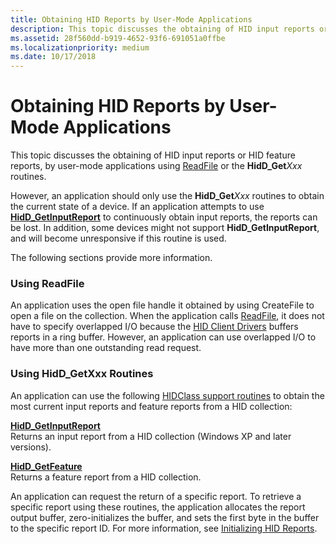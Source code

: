 ```yaml
---
title: Obtaining HID Reports by User-Mode Applications
description: This topic discusses the obtaining of HID input reports or HID feature reports, by user-mode applications using ReadFile or the HidD_GetXxx routines.
ms.assetid: 28f560dd-b919-4652-93f6-691051a0ffbe
ms.localizationpriority: medium
ms.date: 10/17/2018
---
```


# Obtaining HID Reports by User-Mode Applications


This topic discusses the obtaining of HID input reports or HID feature reports, by user-mode applications using [ReadFile](https://docs.microsoft.com/windows/desktop/api/fileapi/nf-fileapi-readfile) or the **HidD\_Get**_Xxx_ routines.

However, an application should only use the **HidD\_Get**_Xxx_ routines to obtain the current state of a device. If an application attempts to use [**HidD\_GetInputReport**](https://docs.microsoft.com/windows-hardware/drivers/ddi/hidsdi/nf-hidsdi-hidd_getinputreport) to continuously obtain input reports, the reports can be lost. In addition, some devices might not support **HidD\_GetInputReport**, and will become unresponsive if this routine is used.

The following sections provide more information.

### Using ReadFile

An application uses the open file handle it obtained by using CreateFile to open a file on the collection. When the application calls [ReadFile](https://docs.microsoft.com/windows/desktop/api/fileapi/nf-fileapi-readfile), it does not have to specify overlapped I/O because the [HID Client Drivers](hid-client-drivers.md) buffers reports in a ring buffer. However, an application can use overlapped I/O to have more than one outstanding read request.

### <a href="" id="using-hid-getxx-routines"></a>Using HidD\_GetXxx Routines

An application can use the following [HIDClass support routines](https://docs.microsoft.com/windows-hardware/drivers/ddi/index) to obtain the most current input reports and feature reports from a HID collection:

<a href="" id="hidd-getinputreport"></a>[**HidD\_GetInputReport**](https://docs.microsoft.com/windows-hardware/drivers/ddi/hidsdi/nf-hidsdi-hidd_getinputreport)  
Returns an input report from a HID collection (Windows XP and later versions).

<a href="" id="hidd-getfeature"></a>[**HidD\_GetFeature**](https://docs.microsoft.com/windows-hardware/drivers/ddi/hidsdi/nf-hidsdi-hidd_getfeature)  
Returns a feature report from a HID collection.

An application can request the return of a specific report. To retrieve a specific report using these routines, the application allocates the report output buffer, zero-initializes the buffer, and sets the first byte in the buffer to the specific report ID. For more information, see [Initializing HID Reports](initializing-hid-reports.md).

 

 




